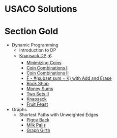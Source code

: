 # USACO Solutions

# Section Gold
- Dynamic Programming
    - Introduction to DP
    - [Knapsack DP](https://usaco.guide/gold/knapsack?lang=cpp) 💰
      - [Minimizing Coins](https://github.com/minionly/USACO/blob/main/USACO/Minimizing%20Coins.cpp)
      - [Coin Combinations I](https://github.com/minionly/USACO/blob/main/USACO/Coin%20Combinations%20)
      - [Coin Combinations II](https://github.com/minionly/USACO/blob/main/USACO/Coin%20Combinations%20II)
      - [F - #(subset sum = K) with Add and Erase](https://github.com/minionly/USACO/blob/main/USACO/F%20-%20%23(subset%20sum%20%3D%20K)%20with%20Add%20and%20Erase)
      - [Book Shop](https://github.com/minionly/USACO/blob/main/USACO/Book%20Shop)
      - [Money Sums](https://github.com/minionly/USACO/blob/main/USACO/Money%20Sums)
      - [Two Sets II](https://github.com/minionly/USACO/blob/main/USACO/Two%20Sets%20II)
      - [Knapsack](https://github.com/minionly/USACO/blob/main/USACO/Knapsack)
      - [Fruit Feast](https://github.com/minionly/USACO/blob/main/USACO/Fruit%20Feast)
- Graphs
    - Shortest Paths with Unweighted Edges
      - [Piggy Back](https://github.com/minionly/USACO/blob/main/USACO/Piggyback)
      - [Milk Pails](https://github.com/minionly/USACO/blob/main/USACO/Milk%20Pails)
      - [Graph Girth](https://github.com/minionly/USACO/blob/main/USACO/Graph%20Girth)
